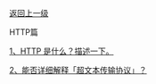 [返回上一级](./docs/Knowledge/计算机网络/README.md)

HTTP篇

[1、HTTP 是什么？描述⼀下。](#2.1HTTP是什么?描述⼀下)

[2、能否详细解释「超⽂本传输协议」？](#2.2能否详细解释「超⽂本传输协议」？)




